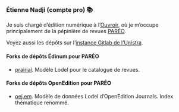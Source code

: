### Étienne Nadji (compte pro) 📚

Je suis chargé d’édition numérique à l’[Ouvroir](https://www.misha.fr/edition-revues), où je m’occupe 
principalement de la pépinière de revues [PARÉO](http://ouvroir.fr/portail).

Voyez aussi les dépôts sur l’[instance Gitlab de l’Unistra](https://git.unistra.fr/enadji).

#### Forks de dépôts Édinum pour PARÉO

- [prairial](https://github.com/enadji/prairial). Modèle Lodel pour le catalogue de revues.

#### Forks de dépôts OpenEdition pour PARÉO

- [oej.em](https://github.com/enadji/oej.em). Modèle de données Lodel d’OpenEdition Journals. Index thématique renommé.
